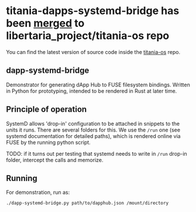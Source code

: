 # titania-dapps-systemd-bridge has been [merged](https://github.com/libertaria-project/titania-os) to libertaria_project/titania-os repo

You can find the latest version of source code inside the [titania-os](https://github.com/libertaria-project/titania-os/tree/develop/meta-titania/recipes-titania/dapp) repo.

## dapp-systemd-bridge

Demonstrator for generating dApp Hub to FUSE filesystem bindings. Written in Python for prototyping, intended to be rendered in Rust at later time.

## Principle of operation

SystemD allows 'drop-in' configuration to be attached in snippets to the units it runs. There are several folders for this. We use the `/run` one (see systemd documentation for detailed paths), which is rendered online via FUSE by the running python script.

TODO: if it turns out per testing that systemd needs to write in `/run` drop-in folder, intercept the calls and memorize.

## Running

For demonstration, run as:
```
./dapp-systemd-bridge.py path/to/dapphub.json /mount/directory
```
